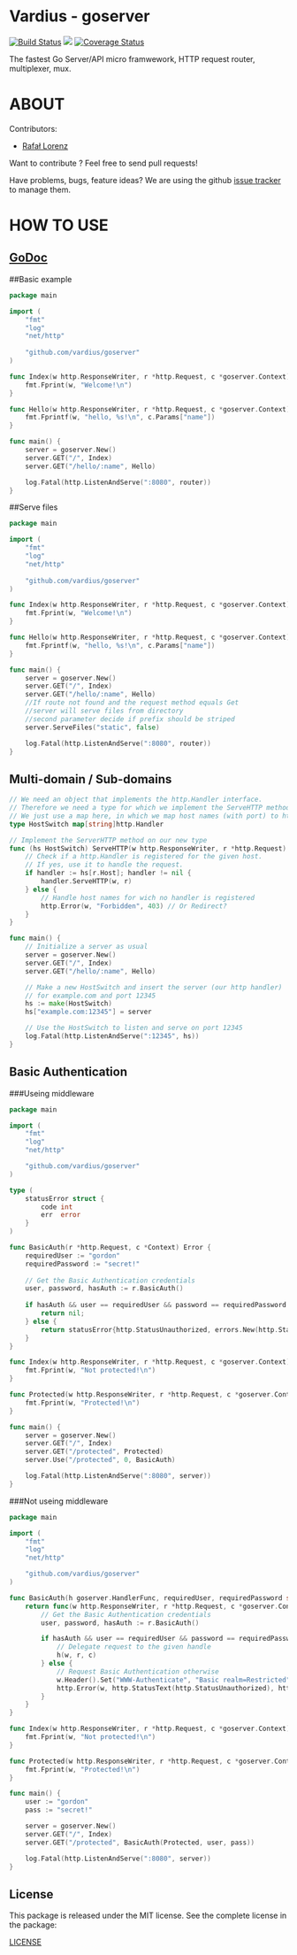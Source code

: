 Vardius - goserver
================
[![Build Status](https://travis-ci.org/Vardius/goserver.svg?branch=master)](https://travis-ci.org/Vardius/goserver) [![](https://godoc.org/github.com/vardius/goserver?status.svg)](http://godoc.org/github.com/vardius/goserver) [![Coverage Status](https://coveralls.io/repos/github/Vardius/goserver/badge.svg?branch=master)](https://coveralls.io/github/Vardius/goserver?branch=master)

The fastest Go Server/API micro framwework, HTTP request router, multiplexer, mux.

ABOUT
==================================================
Contributors:

* [Rafał Lorenz](http://rafallorenz.com)

Want to contribute ? Feel free to send pull requests!

Have problems, bugs, feature ideas?
We are using the github [issue tracker](https://github.com/vardius/goserver/issues) to manage them.

HOW TO USE
==================================================

[GoDoc](http://godoc.org/github.com/vardius/goserver)
-------

##Basic example
```go
package main

import (
    "fmt"
    "log"
    "net/http"
	
    "github.com/vardius/goserver"
)

func Index(w http.ResponseWriter, r *http.Request, c *goserver.Context) {
    fmt.Fprint(w, "Welcome!\n")
}

func Hello(w http.ResponseWriter, r *http.Request, c *goserver.Context) {
    fmt.Fprintf(w, "hello, %s!\n", c.Params["name"])
}

func main() {
    server = goserver.New()
    server.GET("/", Index)
    server.GET("/hello/:name", Hello)

    log.Fatal(http.ListenAndServe(":8080", router))
}
```

##Serve files
```go
package main

import (
    "fmt"
    "log"
    "net/http"
	
    "github.com/vardius/goserver"
)

func Index(w http.ResponseWriter, r *http.Request, c *goserver.Context) {
    fmt.Fprint(w, "Welcome!\n")
}

func Hello(w http.ResponseWriter, r *http.Request, c *goserver.Context) {
    fmt.Fprintf(w, "hello, %s!\n", c.Params["name"])
}

func main() {
    server = goserver.New()
    server.GET("/", Index)
    server.GET("/hello/:name", Hello)
	//If route not found and the request method equals Get
	//server will serve files from directory
	//second parameter decide if prefix should be striped
    server.ServeFiles("static", false)

    log.Fatal(http.ListenAndServe(":8080", router))
}
```

## Multi-domain / Sub-domains
```go
// We need an object that implements the http.Handler interface.
// Therefore we need a type for which we implement the ServeHTTP method.
// We just use a map here, in which we map host names (with port) to http.Handlers
type HostSwitch map[string]http.Handler

// Implement the ServerHTTP method on our new type
func (hs HostSwitch) ServeHTTP(w http.ResponseWriter, r *http.Request) {
	// Check if a http.Handler is registered for the given host.
	// If yes, use it to handle the request.
	if handler := hs[r.Host]; handler != nil {
		handler.ServeHTTP(w, r)
	} else {
		// Handle host names for wich no handler is registered
		http.Error(w, "Forbidden", 403) // Or Redirect?
	}
}

func main() {
	// Initialize a server as usual
    server = goserver.New()
	server.GET("/", Index)
	server.GET("/hello/:name", Hello)

	// Make a new HostSwitch and insert the server (our http handler)
	// for example.com and port 12345
	hs := make(HostSwitch)
	hs["example.com:12345"] = server

	// Use the HostSwitch to listen and serve on port 12345
	log.Fatal(http.ListenAndServe(":12345", hs))
}
```

## Basic Authentication
###Useing middleware
```go
package main

import (
	"fmt"
	"log"
	"net/http"

    "github.com/vardius/goserver"
)

type (
	statusError struct {
		code int
		err  error
	}
)

func BasicAuth(r *http.Request, c *Context) Error {
	requiredUser := "gordon"
	requiredPassword := "secret!"
	
	// Get the Basic Authentication credentials
	user, password, hasAuth := r.BasicAuth()
	
	if hasAuth && user == requiredUser && password == requiredPassword {
		return nil;
	} else {		
		return statusError{http.StatusUnauthorized, errors.New(http.StatusUnauthorized)}
	}
}

func Index(w http.ResponseWriter, r *http.Request, c *goserver.Context) {
	fmt.Fprint(w, "Not protected!\n")
}

func Protected(w http.ResponseWriter, r *http.Request, c *goserver.Context) {
	fmt.Fprint(w, "Protected!\n")
}

func main() {
    server = goserver.New()
	server.GET("/", Index)	
	server.GET("/protected", Protected)
	server.Use("/protected", 0, BasicAuth)	

	log.Fatal(http.ListenAndServe(":8080", server))
}
```
###Not useing middleware
```go
package main

import (
	"fmt"
	"log"
	"net/http"

    "github.com/vardius/goserver"
)

func BasicAuth(h goserver.HandlerFunc, requiredUser, requiredPassword string) goserver.HandlerFunc {
	return func(w http.ResponseWriter, r *http.Request, c *goserver.Context) {
		// Get the Basic Authentication credentials
		user, password, hasAuth := r.BasicAuth()

		if hasAuth && user == requiredUser && password == requiredPassword {
			// Delegate request to the given handle
			h(w, r, c)
		} else {
			// Request Basic Authentication otherwise
			w.Header().Set("WWW-Authenticate", "Basic realm=Restricted")
			http.Error(w, http.StatusText(http.StatusUnauthorized), http.StatusUnauthorized)
		}
	}
}

func Index(w http.ResponseWriter, r *http.Request, c *goserver.Context) {
	fmt.Fprint(w, "Not protected!\n")
}

func Protected(w http.ResponseWriter, r *http.Request, c *goserver.Context) {
	fmt.Fprint(w, "Protected!\n")
}

func main() {
	user := "gordon"
	pass := "secret!"

    server = goserver.New()
	server.GET("/", Index)
	server.GET("/protected", BasicAuth(Protected, user, pass))

	log.Fatal(http.ListenAndServe(":8080", server))
}
```

License
-------

This package is released under the MIT license. See the complete license in the package:

[LICENSE](LICENSE.md)

